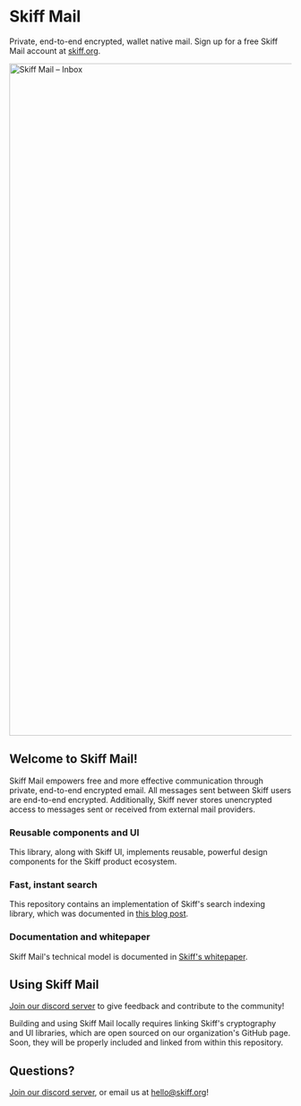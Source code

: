 # Skiff Mail
Private, end-to-end encrypted, wallet native mail. Sign up for a free Skiff Mail account at [skiff.org](https://skiff.org).



<img width="1200" alt="Skiff Mail – Inbox" src="https://user-images.githubusercontent.com/1927690/166291826-bf21933f-f637-4756-9951-ac5a1e69be0f.png">

## Welcome to Skiff Mail!

Skiff Mail empowers free and more effective communication through private, end-to-end encrypted email. All messages sent between Skiff users are end-to-end encrypted. Additionally, Skiff never stores unencrypted access to messages sent or received from external mail providers.

### Reusable components and UI
This library, along with Skiff UI, implements reusable, powerful design components for the Skiff product ecosystem.

### Fast, instant search
This repository contains an implementation of Skiff's search indexing library, which was documented in [this blog post](https://skiff.org/blog/private-search).

### Documentation and whitepaper
Skiff Mail's technical model is documented in [Skiff's whitepaper](https://skiff.org/whitepaper).

## Using Skiff Mail

[Join our discord server](https://discord.com/invite/skiff) to give feedback and contribute to the community!

Building and using Skiff Mail locally requires linking Skiff's cryptography and UI libraries, which are open sourced on our organization's GitHub page. Soon, they will be properly included and linked from within this repository.

## Questions?

[Join our discord server](https://discord.com/invite/skiff), or email us at hello@skiff.org!
